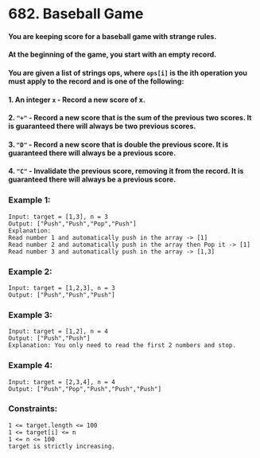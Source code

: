 # 682. Baseball Game

#### You are keeping score for a baseball game with strange rules. 

#### At the beginning of the game, you start with an empty record. 

#### You are given a list of strings ops, where `ops[i]` is the ith operation you must apply to the record and is one of the following:

#### 1. An integer `x` - Record a new score of x.

#### 2. `"+"` - Record a new score that is the sum of the previous two scores. It is guaranteed there will always be two previous scores.

#### 3. `"D"` - Record a new score that is double the previous score. It is guaranteed there will always be a previous score.

#### 4. `"C"` - Invalidate the previous score, removing it from the record. It is guaranteed there will always be a previous score.

### Example 1:

```
Input: target = [1,3], n = 3
Output: ["Push","Push","Pop","Push"]
Explanation: 
Read number 1 and automatically push in the array -> [1]
Read number 2 and automatically push in the array then Pop it -> [1]
Read number 3 and automatically push in the array -> [1,3]
```
### Example 2:

```
Input: target = [1,2,3], n = 3
Output: ["Push","Push","Push"]
```

### Example 3:

```
Input: target = [1,2], n = 4
Output: ["Push","Push"]
Explanation: You only need to read the first 2 numbers and stop.
```
### Example 4:

```
Input: target = [2,3,4], n = 4
Output: ["Push","Pop","Push","Push","Push"]
```

### Constraints:
```
1 <= target.length <= 100
1 <= target[i] <= n
1 <= n <= 100
target is strictly increasing.
```
